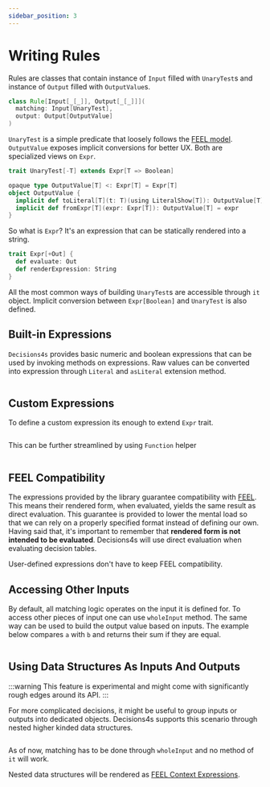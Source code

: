 ```yaml
---
sidebar_position: 3
---
```


# Writing Rules

Rules are classes that contain instance of `Input` filled with `UnaryTest`s and instance of `Output` filled
with `OutputValue`s.

<!-- @formatter:off -->
```scala
class Rule[Input[_[_]], Output[_[_]]](
  matching: Input[UnaryTest],
  output: Output[OutputValue]
)
```
<!-- @formatter:on -->

`UnaryTest` is a simple predicate that loosely follows
the [FEEL model](https://docs.camunda.io/docs/components/modeler/feel/language-guide/feel-unary-tests/). `OutputValue`
exposes implicit conversions for better UX. Both are specialized views on `Expr`.

<!-- @formatter:off -->
```scala
trait UnaryTest[-T] extends Expr[T => Boolean]

opaque type OutputValue[T] <: Expr[T] = Expr[T]
object OutputValue {
  implicit def toLiteral[T](t: T)(using LiteralShow[T]): OutputValue[T] = Literal(t)
  implicit def fromExpr[T](expr: Expr[T]): OutputValue[T] = expr
}
```
<!-- @formatter:on -->

So what is `Expr`? It's an expression that can be statically rendered into a string.
<!-- @formatter:off -->
```scala 
trait Expr[+Out] {
  def evaluate: Out
  def renderExpression: String
}
```
<!-- @formatter:on -->

All the most common ways of building `UnaryTest`s are accessible through `it` object.
Implicit conversion between `Expr[Boolean]` and `UnaryTest` is also defined.

## Built-in Expressions

`Decisions4s` provides basic numeric and boolean expressions that can be used by invoking methods on
expressions.
Raw values can be converted into expression through `Literal` and `asLiteral` extension method.

```scala file=./main/scala/decisions4s/example/docs/ExpressionsExample.scala start=start_expr end=end_expr
```

## Custom Expressions

To define a custom expression its enough to extend `Expr` trait.

```scala file=./main/scala/decisions4s/example/docs/ExpressionsExample.scala start=start_custom_generic end=end_custom_generic
```

This can be further streamlined by using `Function` helper

```scala file=./main/scala/decisions4s/example/docs/ExpressionsExample.scala start=start_custom_streamlined end=end_custom_streamlined
```

## FEEL Compatibility

The expressions provided by the library guarantee compatibility
with [FEEL](https://docs.camunda.io/docs/components/modeler/feel/what-is-feel/). This means their rendered form, when
evaluated, yields the same result as direct evaluation. This guarantee is provided to lower the mental load so that we
can rely on a properly specified format instead of defining our own. Having said that, it's important to remember that
**rendered form is not intended to be evaluated**. Decisions4s will use direct evaluation when evaluating decision
tables.

User-defined expressions don't have to keep FEEL compatibility.

## Accessing Other Inputs

By default, all matching logic operates on the input it is defined for.
To access other pieces of input one can use `wholeInput` method.
The same way can be used to build the output value based on inputs.
The example below compares `a` with `b` and returns their sum if they are equal.

```scala file=./main/scala/decisions4s/example/docs/RulesExample.scala start=start_whole_input end=end_whole_input
```

## Using Data Structures As Inputs And Outputs

:::warning
This feature is experimental and might come with significantly rough edges around its API.
:::

For more complicated decisions, it might be useful to group inputs or outputs into dedicated objects.
Decisions4s supports this scenario through nested higher kinded data structures.

```scala file=./main/scala/decisions4s/example/docs/RulesExample.scala start=start_nested_structures end=end_nested_structures
```

As of now, matching has to be done through `wholeInput` and no method of `it` will work.

Nested data structures will be rendered
as [FEEL Context Expressions](https://docs.camunda.io/docs/components/modeler/feel/language-guide/feel-context-expressions/). 
